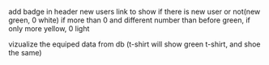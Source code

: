 add badge in header new users link to show if there is new user or not(new green, 0 white)
if more than 0 and different number than before green, if only more yellow, 0 light

vizualize the equiped data from db (t-shirt will show green t-shirt, and shoe the same)


